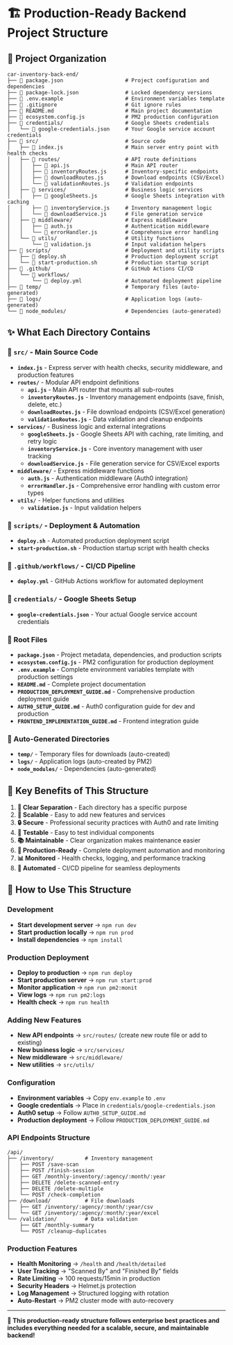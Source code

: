 # 🏗️ Production-Ready Backend Project Structure

## 📁 **Project Organization**

```
car-inventory-back-end/
├── 📄 package.json                    # Project configuration and dependencies
├── 📄 package-lock.json               # Locked dependency versions
├── 📄 .env.example                    # Environment variables template
├── 📄 .gitignore                      # Git ignore rules
├── 📄 README.md                       # Main project documentation
├── 📄 ecosystem.config.js             # PM2 production configuration
├── 📁 credentials/                    # Google Sheets credentials
│   └── 📄 google-credentials.json     # Your Google service account credentials
├── 📁 src/                            # Source code
│   ├── 📄 index.js                    # Main server entry point with health checks
│   ├── 📁 routes/                     # API route definitions
│   │   ├── 📄 api.js                  # Main API router
│   │   ├── 📄 inventoryRoutes.js      # Inventory-specific endpoints
│   │   ├── 📄 downloadRoutes.js       # Download endpoints (CSV/Excel)
│   │   └── 📄 validationRoutes.js     # Validation endpoints
│   ├── 📁 services/                   # Business logic services
│   │   ├── 📄 googleSheets.js         # Google Sheets integration with caching
│   │   ├── 📄 inventoryService.js     # Inventory management logic
│   │   └── 📄 downloadService.js      # File generation service
│   ├── 📁 middleware/                 # Express middleware
│   │   ├── 📄 auth.js                 # Authentication middleware
│   │   └── 📄 errorHandler.js         # Comprehensive error handling
│   └── 📁 utils/                      # Utility functions
│       └── 📄 validation.js           # Input validation helpers
├── 📁 scripts/                        # Deployment and utility scripts
│   ├── 📄 deploy.sh                   # Production deployment script
│   └── 📄 start-production.sh         # Production startup script
├── 📁 .github/                        # GitHub Actions CI/CD
│   └── 📁 workflows/
│       └── 📄 deploy.yml              # Automated deployment pipeline
├── 📁 temp/                           # Temporary files (auto-generated)
├── 📁 logs/                           # Application logs (auto-generated)
└── 📁 node_modules/                   # Dependencies (auto-generated)
```

## ✨ **What Each Directory Contains**

### **📁 `src/` - Main Source Code**
- **`index.js`** - Express server with health checks, security middleware, and production features
- **`routes/`** - Modular API endpoint definitions
  - **`api.js`** - Main API router that mounts all sub-routes
  - **`inventoryRoutes.js`** - Inventory management endpoints (save, finish, delete, etc.)
  - **`downloadRoutes.js`** - File download endpoints (CSV/Excel generation)
  - **`validationRoutes.js`** - Data validation and cleanup endpoints
- **`services/`** - Business logic and external integrations
  - **`googleSheets.js`** - Google Sheets API with caching, rate limiting, and retry logic
  - **`inventoryService.js`** - Core inventory management with user tracking
  - **`downloadService.js`** - File generation service for CSV/Excel exports
- **`middleware/`** - Express middleware functions
  - **`auth.js`** - Authentication middleware (Auth0 integration)
  - **`errorHandler.js`** - Comprehensive error handling with custom error types
- **`utils/`** - Helper functions and utilities
  - **`validation.js`** - Input validation helpers

### **📁 `scripts/` - Deployment & Automation**
- **`deploy.sh`** - Automated production deployment script
- **`start-production.sh`** - Production startup script with health checks

### **📁 `.github/workflows/` - CI/CD Pipeline**
- **`deploy.yml`** - GitHub Actions workflow for automated deployment

### **📁 `credentials/` - Google Sheets Setup**
- **`google-credentials.json`** - Your actual Google service account credentials

### **📄 Root Files**
- **`package.json`** - Project metadata, dependencies, and production scripts
- **`ecosystem.config.js`** - PM2 configuration for production deployment
- **`.env.example`** - Complete environment variables template with production settings
- **`README.md`** - Complete project documentation
- **`PRODUCTION_DEPLOYMENT_GUIDE.md`** - Comprehensive production deployment guide
- **`AUTH0_SETUP_GUIDE.md`** - Auth0 configuration guide for dev and production
- **`FRONTEND_IMPLEMENTATION_GUIDE.md`** - Frontend integration guide

### **📁 Auto-Generated Directories**
- **`temp/`** - Temporary files for downloads (auto-created)
- **`logs/`** - Application logs (auto-created by PM2)
- **`node_modules/`** - Dependencies (auto-generated)

## 🔧 **Key Benefits of This Structure**

1. **🎯 Clear Separation** - Each directory has a specific purpose
2. **📱 Scalable** - Easy to add new features and services
3. **🔒 Secure** - Professional security practices with Auth0 and rate limiting
4. **🧪 Testable** - Easy to test individual components
5. **📚 Maintainable** - Clear organization makes maintenance easier
6. **🚀 Production-Ready** - Complete deployment automation and monitoring
7. **📊 Monitored** - Health checks, logging, and performance tracking
8. **🔄 Automated** - CI/CD pipeline for seamless deployments

## 🚀 **How to Use This Structure**

### **Development**
- **Start development server** → `npm run dev`
- **Start production locally** → `npm run prod`
- **Install dependencies** → `npm install`

### **Production Deployment**
- **Deploy to production** → `npm run deploy`
- **Start production server** → `npm run start:prod`
- **Monitor application** → `npm run pm2:monit`
- **View logs** → `npm run pm2:logs`
- **Health check** → `npm run health`

### **Adding New Features**
- **New API endpoints** → `src/routes/` (create new route file or add to existing)
- **New business logic** → `src/services/`
- **New middleware** → `src/middleware/`
- **New utilities** → `src/utils/`

### **Configuration**
- **Environment variables** → Copy `env.example` to `.env`
- **Google credentials** → Place in `credentials/google-credentials.json`
- **Auth0 setup** → Follow `AUTH0_SETUP_GUIDE.md`
- **Production deployment** → Follow `PRODUCTION_DEPLOYMENT_GUIDE.md`

### **API Endpoints Structure**
```
/api/
├── /inventory/          # Inventory management
│   ├── POST /save-scan
│   ├── POST /finish-session
│   ├── GET /monthly-inventory/:agency/:month/:year
│   ├── DELETE /delete-scanned-entry
│   ├── DELETE /delete-multiple
│   └── POST /check-completion
├── /download/           # File downloads
│   ├── GET /inventory/:agency/:month/:year/csv
│   └── GET /inventory/:agency/:month/:year/excel
└── /validation/         # Data validation
    ├── GET /monthly-summary
    └── POST /cleanup-duplicates
```

### **Production Features**
- **Health Monitoring** → `/health` and `/health/detailed`
- **User Tracking** → "Scanned By" and "Finished By" fields
- **Rate Limiting** → 100 requests/15min in production
- **Security Headers** → Helmet.js protection
- **Log Management** → Structured logging with rotation
- **Auto-Restart** → PM2 cluster mode with auto-recovery

---

**🎉 This production-ready structure follows enterprise best practices and includes everything needed for a scalable, secure, and maintainable backend!**
